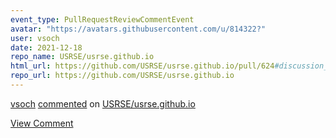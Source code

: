 ```yaml
---
event_type: PullRequestReviewCommentEvent
avatar: "https://avatars.githubusercontent.com/u/814322?"
user: vsoch
date: 2021-12-18
repo_name: USRSE/usrse.github.io
html_url: https://github.com/USRSE/usrse.github.io/pull/624#discussion_r771789538
repo_url: https://github.com/USRSE/usrse.github.io
---
```


<a href='https://github.com/vsoch' target='_blank'>vsoch</a> <a href='https://github.com/USRSE/usrse.github.io/pull/624#discussion_r771789538' target='_blank'>commented</a> on <a href='https://github.com/USRSE/usrse.github.io' target='_blank'>USRSE/usrse.github.io</a>

<a href='https://github.com/USRSE/usrse.github.io/pull/624#discussion_r771789538' target='_blank'>View Comment</a>